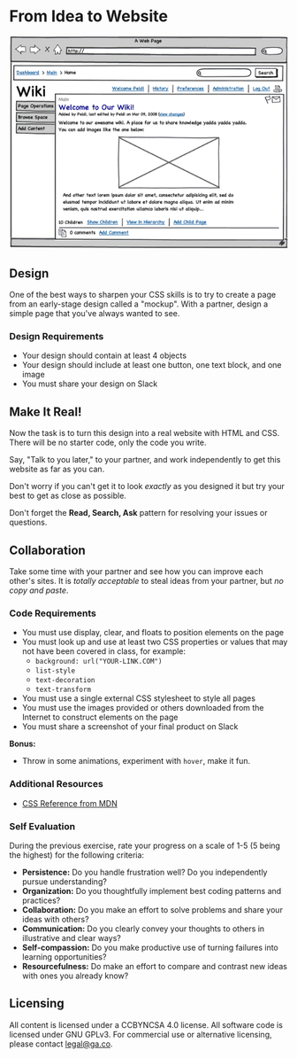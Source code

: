 <!--
Market: DEN
-->

# From Idea to Website

![Wiki Mockup](MockupWiki.png)

## Design

<!-- At the moment, this lab doesn't start till 11:20.  If that is the case, we'll need to shave a few minutes off each of these sections. -->

<!--11:20 10-15 minutes -->

<!-- Pair up similarly numbered fist-to-fives for this exercise. -->

One of the best ways to sharpen your CSS skills is to try to create a page from an early-stage design called a "mockup".  With a partner, design a simple page that you've always wanted to see.  

### Design Requirements

- Your design should contain at least 4 objects
- Your design should include at least one button, one text block, and one image
- You must share your design on Slack

## Make It Real!
<!--11:35 30 minutes -->
Now the task is to turn this design into a real website with HTML and CSS.  There will be no starter code, only the code you write.

Say, "Talk to you later," to your partner, and work independently to get this website as far as you can.

Don't worry if you can't get it to look _exactly_ as you designed it but try your best to get as close as possible.

Don't forget the **Read, Search, Ask** pattern for resolving your issues or questions.

## Collaboration
<!-- 12:05 10 minutes -->
Take some time with your partner and see how you can improve each other's sites.  It is *totally acceptable* to steal ideas from your partner, but *no copy and paste*.

### Code Requirements

- You must use display, clear, and floats to position elements on the page
- You must look up and use at least two CSS properties or values that may not have been covered in class, for example:
  - `background: url("YOUR-LINK.COM")`
  - `list-style`
  - `text-decoration`
  - `text-transform`
- You must use a single external CSS stylesheet to style all pages
- You must use the images provided or others downloaded from the Internet to construct elements on the page
- You must share a screenshot of your final product on Slack

**Bonus:**
- Throw in some animations, experiment with `hover`, make it fun.

### Additional Resources

- [CSS Reference from MDN](https://developer.mozilla.org/en-US/docs/Web/CSS)

### Self Evaluation
<!--12:15 5 minutes -->
During the previous exercise, rate your progress on a scale of 1-5 (5 being the highest) for the following criteria:

- **Persistence:** Do you handle frustration well? Do you independently pursue understanding?
- **Organization:** Do you thoughtfully implement best coding patterns and practices?
- **Collaboration:** Do you make an effort to solve problems and share your ideas with others?
- **Communication:** Do you clearly convey your thoughts to others in illustrative and clear ways?
- **Self-compassion:** Do you make productive use of turning failures into learning opportunities?
- **Resourcefulness:** Do make an effort to compare and contrast new ideas with ones you already know? 

## Licensing
All content is licensed under a CC­BY­NC­SA 4.0 license.
All software code is licensed under GNU GPLv3. For commercial use or alternative licensing, please contact legal@ga.co.
